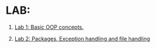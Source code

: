 # LAB:
1. [Lab 1: Basic OOP concepts.](https://github.com/nishalgurung4/java-2019/tree/main/Labs/Lab1)

2. [Lab 2: Packages, Exception handling and file handling](https://github.com/nishalgurung4/java-2019/tree/main/Labs/Lab2)
